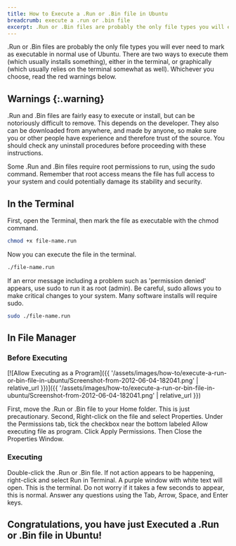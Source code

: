 ```yaml
---
title: How to Execute a .Run or .Bin file in Ubuntu
breadcrumb: execute a .run or .bin file
excerpt: .Run or .Bin files are probably the only file types you will ever need to mark as executable in normal use of Ubuntu. There are two ways to execute them,  either in the terminal or graphically .
---
```


.Run or .Bin files are probably the only file types you will ever need to mark as executable in normal use of Ubuntu. There are two ways to execute them (which usually installs something), either in the terminal, or graphically (which usually relies on the terminal somewhat as well). Whichever you choose, read the red warnings below.

## Warnings {:.warning}

.Run and .Bin files are fairly easy to execute or install, but can be notoriously difficult to remove. This depends on the developer. They also can be downloaded from anywhere, and made by anyone, so make sure you or other people have experience and therefore trust of the source. You should check any uninstall procedures before proceeding with these instructions.

Some .Run and .Bin files require root permissions to run, using the <span class="box">sudo</span> command. Remember that root access means the file has full access to your system and could potentially damage its stability and security.

## In the Terminal

First, open the Terminal, then mark the file as executable with the <span class="box">chmod</span> command.

```bash
chmod +x file-name.run
```

Now you can execute the file in the terminal.

```bash
./file-name.run
```

If an error message including a problem such as 'permission denied' appears, use <span class="box">sudo</span> to run it as root (admin). Be careful, <span class="box">sudo</span> allows you to make critical changes to your system. Many software installs will require <span class="box">sudo</span>.

```bash
sudo ./file-name.run
```

## In File Manager

### Before Executing

[![Allow Executing as a Program]({{ '/assets/images/how-to/execute-a-run-or-bin-file-in-ubuntu/Screenshot-from-2012-06-04-182041.png' | relative_url }})]({{ '/assets/images/how-to/execute-a-run-or-bin-file-in-ubuntu/Screenshot-from-2012-06-04-182041.png' | relative_url }})

First, move the .Run or .Bin file to your Home folder. This is just precautionary. Second, Right-click on the file and select <span class="box">Properties</span>. Under the <span class="box">Permissions</span> tab, tick the checkbox near the bottom labeled <span class="box">Allow executing file as program</span>. Click <span class="box">Apply Permissions</span>. Then Close the Properties Window.

### Executing

Double-click the .Run or .Bin file. If not action appears to be happening, right-click and select <span class="box">Run in Terminal</span>. A purple window with white text will open. This is the terminal. Do not worry if it takes a few seconds to appear, this is normal. Answer any questions using the <span class="box">Tab</span>, <span class="box">Arrow</span>, <span class="box">Space</span>, and <span class="box">Enter</span> keys.

## Congratulations, you have just Executed a .Run or .Bin file in Ubuntu!
